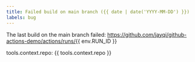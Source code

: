 ```yaml
---
title: Failed build on main branch ({{ date | date('YYYY-MM-DD') }})
labels: bug
---
```

The last build on the main branch failed: https://github.com/jayqi/github-actions-demo/actions/runs/{{ env.RUN_ID }}

tools.context.repo: {{ tools.context.repo }}
